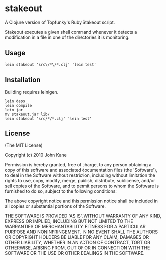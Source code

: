 # stakeout

A Clojure version of Topfunky's Ruby Stakeout script.

Stakeout executes a given shell command whenever it detects a modification in 
a file in one of the directories it is monitoring.

## Usage

    lein stakeout 'src\/*\/*.clj' 'lein test'

## Installation

Building requires leinigen.

    lein deps
    lein compile
    lein jar
    mv stakeout.jar lib/
    lein stakeout 'src/*/*.clj' 'lein test'

## License

(The MIT License)

Copyright (c) 2010 John Kane

Permission is hereby granted, free of charge, to any person obtaining
a copy of this software and associated documentation files (the
'Software'), to deal in the Software without restriction, including
without limitation the rights to use, copy, modify, merge, publish,
distribute, sublicense, and/or sell copies of the Software, and to
permit persons to whom the Software is furnished to do so, subject to
the following conditions:

The above copyright notice and this permission notice shall be
included in all copies or substantial portions of the Software.

THE SOFTWARE IS PROVIDED 'AS IS', WITHOUT WARRANTY OF ANY KIND,
EXPRESS OR IMPLIED, INCLUDING BUT NOT LIMITED TO THE WARRANTIES OF
MERCHANTABILITY, FITNESS FOR A PARTICULAR PURPOSE AND NONINFRINGEMENT.
IN NO EVENT SHALL THE AUTHORS OR COPYRIGHT HOLDERS BE LIABLE FOR ANY
CLAIM, DAMAGES OR OTHER LIABILITY, WHETHER IN AN ACTION OF CONTRACT,
TORT OR OTHERWISE, ARISING FROM, OUT OF OR IN CONNECTION WITH THE
SOFTWARE OR THE USE OR OTHER DEALINGS IN THE SOFTWARE.
